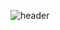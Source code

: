![header](https://capsule-render.vercel.app/api?type=waving&height=180&desc=HELLO!%20🍀soojeong's%20notion🍀&reversal=true&fontSize=100&animatiwinkling&descAlignY=35&color=gradient&customColorList=3&fontColor=ffffff)

